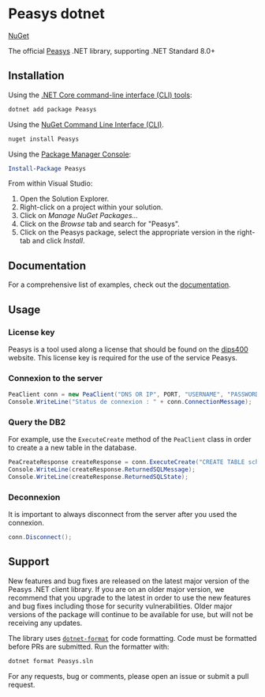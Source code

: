# Peasys dotnet

[NuGet](https://www.nuget.org/packages/Peasys)

The official [Peasys](https://dips400.com/library) .NET library, supporting .NET Standard 8.0+

## Installation

Using the [.NET Core command-line interface (CLI) tools](https://learn.microsoft.com/en-us/dotnet/core/tools/):

```sh
dotnet add package Peasys
```

Using the [NuGet Command Line Interface (CLI)](https://learn.microsoft.com/en-us/nuget/reference/nuget-exe-cli-reference?tabs=windows).

```sh
nuget install Peasys
```

Using the [Package Manager Console](https://learn.microsoft.com/en-us/nuget/consume-packages/install-use-packages-powershell):

```powershell
Install-Package Peasys
```

From within Visual Studio:

1. Open the Solution Explorer.
2. Right-click on a project within your solution.
3. Click on *Manage NuGet Packages...*
4. Click on the *Browse* tab and search for "Peasys".
5. Click on the Peasys package, select the appropriate version in the
   right-tab and click *Install*.

## Documentation

For a comprehensive list of examples, check out the [documentation](https://dips400.com/docs).

## Usage

### License key

Peasys is a tool used along a license that should be found on the [dips400](https://dips400.com) website. This license key is required for the use of the service Peasys.

### Connexion to the server

``` C#
PeaClient conn = new PeaClient("DNS OR IP", PORT, "USERNAME", "PASSWORD", "ID_CLIENT", onlineVersion: true, retrieveStatistics: false);
Console.WriteLine("Status de connexion : " + conn.ConnectionMessage);
```

### Query the DB2

For example, use the `ExecuteCreate` method of the `PeaClient` class in order to create a a new table in the database.

``` C#
PeaCreateResponse createResponse = conn.ExecuteCreate("CREATE TABLE schema_name/table_name (name CHAR(10), age INT)");
Console.WriteLine(createResponse.ReturnedSQLMessage);
Console.WriteLine(createResponse.ReturnedSQLState);
```

### Deconnexion

It is important to always disconnect from the server after you used the connexion.

``` C#
conn.Disconnect();
```

## Support

New features and bug fixes are released on the latest major version of the Peasys .NET client library. If you are on an older major version, we recommend that you upgrade to the latest in order to use the new features and bug fixes including those for security vulnerabilities. Older major versions of the package will continue to be available for use, but will not be receiving any updates.

The library uses [`dotnet-format`](https://github.com/dotnet/format) for code formatting. Code
must be formatted before PRs are submitted. Run the
formatter with:

```sh
dotnet format Peasys.sln
```

For any requests, bug or comments, please open an issue or submit a
pull request.
